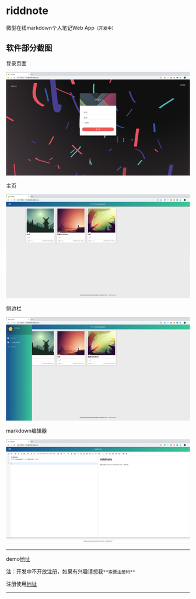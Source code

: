 # riddnote
微型在线markdown个人笔记Web App`（开发中）`

## 软件部分截图

登录页面

![1](https://github.com/espwyc/riddnote/blob/master/zReadmeFiles/1.png)

主页

![2](https://github.com/espwyc/riddnote/blob/master/zReadmeFiles/2.png)

侧边栏

![3](https://github.com/espwyc/riddnote/blob/master/zReadmeFiles/3.png)

markdown编辑器

![4](https://github.com/espwyc/riddnote/blob/master/zReadmeFiles/4.png)

---------
demo[地址](http://172.96.252.236)

注：开发中不开放注册，如果有兴趣请想我`**索要注册码**`

注册使用[地址](http://172.96.252.236/register)

---------
